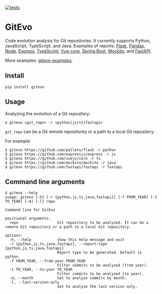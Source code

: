 [![tests](https://github.com/andrehora/gitevo/actions/workflows/tests.yml/badge.svg)](https://github.com/andrehora/gitevo/actions/workflows/tests.yml)

# GitEvo

Code evolution analysis for Git repositories.
It currently supports Python, JavaScript, TypeScript, and Java.
Examples of reports: 
[Flask](https://andrehora.github.io/gitevo-examples/python/flask.html),
[Pandas](https://andrehora.github.io/gitevo-examples/python/pandas.html),
[Node](https://andrehora.github.io/gitevo-examples/javascript/node.html),
[Express](https://andrehora.github.io/gitevo-examples/javascript/express.html),
[TypeScript](https://andrehora.github.io/gitevo-examples/typescript/typescript.html),
[Vue-core](https://andrehora.github.io/gitevo-examples/typescript/vuejs-core.html),
[Spring Boot](https://andrehora.github.io/gitevo-examples/java/spring-boot.html),
[Mockito](https://andrehora.github.io/gitevo-examples/java/mockito.html), and
[FastAPI](https://andrehora.github.io/gitevo-examples/fastapi/fastapi.html).

More examples: [gitevo-examples](https://github.com/andrehora/gitevo-examples).

## Install

```
pip install gitevo
```

## Usage

Analyzing the evolution of a Git repository:

```
$ gitevo <git_repo> -r <python|js|ts|fastapi>
```

`git_repo` can be a Git remote repositority or a path to a local Git repository.

For example:

```
$ gitevo https://github.com/pallets/flask -r python
$ gitevo https://github.com/expressjs/express -r js
$ gitevo https://github.com/vuejs/core -r ts
$ gitevo https://github.com/mockito/mockito -r java
$ gitevo https://github.com/fastapi/fastapi -r fastapi
```

## Command line arguments

```
$ gitevo --help
usage: gitevo [-h] [-r {python,js,ts,java,fastapi}] [-f FROM_YEAR] [-t TO_YEAR] [-m] [-l] repo

Command line for GitEvo

positional arguments:
  repo                  Git repository to be analyzed. It can be a remote Git repository or a path to a local Git repository.

options:
  -h, --help            show this help message and exit
  -r {python,js,ts,java,fastapi}, --report-type {python,js,ts,java,fastapi}
                        Report type to be generated. Default is python.
  -f FROM_YEAR, --from-year FROM_YEAR
                        Filter commits to be analyzed (from year).
  -t TO_YEAR, --to-year TO_YEAR
                        Filter commits to be analyzed (to year).
  -m, --month           Set to analyze commits by month.
  -l, --last-version-only
                        Set to analyze the last version only.
```
